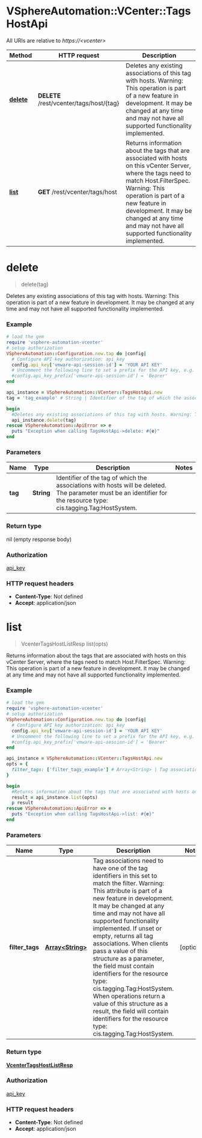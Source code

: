 # VSphereAutomation::VCenter::TagsHostApi

All URIs are relative to *https://&lt;vcenter&gt;*

Method | HTTP request | Description
------------- | ------------- | -------------
[**delete**](TagsHostApi.md#delete) | **DELETE** /rest/vcenter/tags/host/{tag} | Deletes any existing associations of this tag with hosts. Warning: This operation is part of a new feature in development. It may be changed at any time and may not have all supported functionality implemented.
[**list**](TagsHostApi.md#list) | **GET** /rest/vcenter/tags/host | Returns information about the tags that are associated with hosts on this vCenter Server, where the tags need to match Host.FilterSpec. Warning: This operation is part of a new feature in development. It may be changed at any time and may not have all supported functionality implemented.


# **delete**
> delete(tag)

Deletes any existing associations of this tag with hosts. Warning: This operation is part of a new feature in development. It may be changed at any time and may not have all supported functionality implemented.

### Example
```ruby
# load the gem
require 'vsphere-automation-vcenter'
# setup authorization
VSphereAutomation::Configuration.new.tap do |config|
  # Configure API key authorization: api_key
  config.api_key['vmware-api-session-id'] = 'YOUR API KEY'
  # Uncomment the following line to set a prefix for the API key, e.g. 'Bearer' (defaults to nil)
  #config.api_key_prefix['vmware-api-session-id'] = 'Bearer'
end

api_instance = VSphereAutomation::VCenter::TagsHostApi.new
tag = 'tag_example' # String | Identifier of the tag of which the associations with hosts will be deleted. The parameter must be an identifier for the resource type: cis.tagging.Tag:HostSystem.

begin
  #Deletes any existing associations of this tag with hosts. Warning: This operation is part of a new feature in development. It may be changed at any time and may not have all supported functionality implemented.
  api_instance.delete(tag)
rescue VSphereAutomation::ApiError => e
  puts "Exception when calling TagsHostApi->delete: #{e}"
end
```

### Parameters

Name | Type | Description  | Notes
------------- | ------------- | ------------- | -------------
 **tag** | **String**| Identifier of the tag of which the associations with hosts will be deleted. The parameter must be an identifier for the resource type: cis.tagging.Tag:HostSystem. | 

### Return type

nil (empty response body)

### Authorization

[api_key](../README.md#api_key)

### HTTP request headers

 - **Content-Type**: Not defined
 - **Accept**: application/json



# **list**
> VcenterTagsHostListResp list(opts)

Returns information about the tags that are associated with hosts on this vCenter Server, where the tags need to match Host.FilterSpec. Warning: This operation is part of a new feature in development. It may be changed at any time and may not have all supported functionality implemented.

### Example
```ruby
# load the gem
require 'vsphere-automation-vcenter'
# setup authorization
VSphereAutomation::Configuration.new.tap do |config|
  # Configure API key authorization: api_key
  config.api_key['vmware-api-session-id'] = 'YOUR API KEY'
  # Uncomment the following line to set a prefix for the API key, e.g. 'Bearer' (defaults to nil)
  #config.api_key_prefix['vmware-api-session-id'] = 'Bearer'
end

api_instance = VSphereAutomation::VCenter::TagsHostApi.new
opts = {
  filter_tags: ['filter_tags_example'] # Array<String> | Tag associations need to have one of the tag identifiers in this set to match the filter. Warning: This attribute is part of a new feature in development. It may be changed at any time and may not have all supported functionality implemented. If unset or empty, returns all tag associations. When clients pass a value of this structure as a parameter, the field must contain identifiers for the resource type: cis.tagging.Tag:HostSystem. When operations return a value of this structure as a result, the field will contain identifiers for the resource type: cis.tagging.Tag:HostSystem.
}

begin
  #Returns information about the tags that are associated with hosts on this vCenter Server, where the tags need to match Host.FilterSpec. Warning: This operation is part of a new feature in development. It may be changed at any time and may not have all supported functionality implemented.
  result = api_instance.list(opts)
  p result
rescue VSphereAutomation::ApiError => e
  puts "Exception when calling TagsHostApi->list: #{e}"
end
```

### Parameters

Name | Type | Description  | Notes
------------- | ------------- | ------------- | -------------
 **filter_tags** | [**Array&lt;String&gt;**](String.md)| Tag associations need to have one of the tag identifiers in this set to match the filter. Warning: This attribute is part of a new feature in development. It may be changed at any time and may not have all supported functionality implemented. If unset or empty, returns all tag associations. When clients pass a value of this structure as a parameter, the field must contain identifiers for the resource type: cis.tagging.Tag:HostSystem. When operations return a value of this structure as a result, the field will contain identifiers for the resource type: cis.tagging.Tag:HostSystem. | [optional] 

### Return type

[**VcenterTagsHostListResp**](VcenterTagsHostListResp.md)

### Authorization

[api_key](../README.md#api_key)

### HTTP request headers

 - **Content-Type**: Not defined
 - **Accept**: application/json



